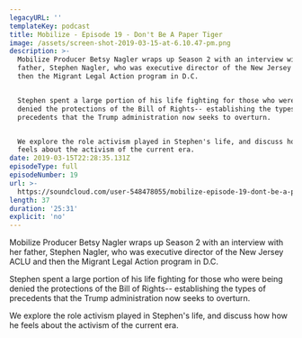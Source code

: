 ```yaml
---
legacyURL: ''
templateKey: podcast
title: Mobilize - Episode 19 - Don't Be A Paper Tiger
image: /assets/screen-shot-2019-03-15-at-6.10.47-pm.png
description: >-
  Mobilize Producer Betsy Nagler wraps up Season 2 with an interview with her
  father, Stephen Nagler, who was executive director of the New Jersey ACLU and
  then the Migrant Legal Action program in D.C.


  Stephen spent a large portion of his life fighting for those who were being
  denied the protections of the Bill of Rights-- establishing the types of
  precedents that the Trump administration now seeks to overturn.


  We explore the role activism played in Stephen's life, and discuss how how he
  feels about the activism of the current era.
date: 2019-03-15T22:28:35.131Z
episodeType: full
episodeNumber: 19
url: >-
  https://soundcloud.com/user-548478055/mobilize-episode-19-dont-be-a-paper-tiger
length: 37
duration: '25:31'
explicit: 'no'
---
```

Mobilize Producer Betsy Nagler wraps up Season 2 with an interview with her father, Stephen Nagler, who was executive director of the New Jersey ACLU and then the Migrant Legal Action program in D.C.



Stephen spent a large portion of his life fighting for those who were being denied the protections of the Bill of Rights-- establishing the types of precedents that the Trump administration now seeks to overturn.



We explore the role activism played in Stephen's life, and discuss how how he feels about the activism of the current era.
